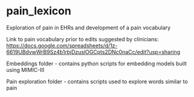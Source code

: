 # pain_lexicon
Exploration of pain in EHRs and development of a pain vocabulary

Link to pain vocabulary prior to edits suggested by clinicians:
https://docs.google.com/spreadsheets/d/1z-6619UBdvwWrB9Sz4b1rbjDzuslOGCpts2DNc0naCc/edit?usp=sharing

Embeddings folder - contains python scripts for embedding models built using MIMIC-III

Pain exploration folder - contains scripts used to explore words similar to pain 
